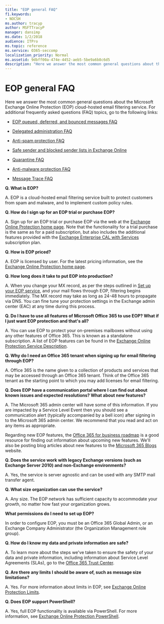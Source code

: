 ```yaml
---
title: "EOP general FAQ"
f1.keywords:
- NOCSH
ms.author: tracyp
author: MSFTTracyP
manager: dansimp
ms.date: 1/2/2018
audience: ITPro
ms.topic: reference
ms.service: O365-seccomp
localization_priority: Normal
ms.assetid: 9dbff00a-474e-4452-aeb5-5be9a6b8c6d5
description: "Here we answer the most common general questions about the Microsoft Exchange Online Protection (EOP) cloud-hosted email filtering service. For additional frequently asked questions (FAQ) topics, go to the following links:"
---
```


# EOP general FAQ

Here we answer the most common general questions about the Microsoft Exchange Online Protection (EOP) cloud-hosted email filtering service. For additional frequently asked questions (FAQ) topics, go to the following links:

- [EOP queued, deferred, and bounced messages FAQ](eop-queued-deferred-and-bounced-messages-faq.md)

- [Delegated administration FAQ](delegated-administration-faq.md)

- [Anti-spam protection FAQ](anti-spam-protection-faq.md)

- [Safe sender and blocked sender lists in Exchange Online](safe-sender-and-blocked-sender-lists-faq.md)

- [Quarantine FAQ](quarantine-faq.md)

- [Anti-malware protection FAQ](anti-malware-protection-faq-eop.md)

- [Message Trace FAQ](https://docs.microsoft.com/exchange/monitoring/trace-an-email-message/message-trace-faq)

**Q. What is EOP?**

A. EOP is a cloud-hosted email filtering service built to protect customers from spam and malware, and to implement custom policy rules.

**Q. How do I sign up for an EOP trial or purchase EOP?**

A. Sign up for an EOP trial or purchase EOP via the web at the [Exchange Online Protection home page](https://products.office.com/exchange/exchange-email-security-spam-protection). Note that the functionality for a trial purchase is the same as for a paid subscription, but also includes the additional features provided with the [Exchange Enterprise CAL with Services](https://products.office.com/exchange/microsoft-exchange-server-licensing-licensing-overview) subscription plan.

**Q. How is EOP priced?**

A. EOP is licensed by user. For the latest pricing information, see the [Exchange Online Protection home page](https://products.office.com/exchange/exchange-email-security-spam-protection).

**Q. How long does it take to put EOP into production?**

A. When you change your MX record, as per the steps outlined in [Set up your EOP service](set-up-your-eop-service.md), and your mail flows through EOP, filtering begins immediately. The MX record may take as long as 24-48 hours to propagate via DNS. You can fine tune your protection settings in the Exchange admin center (EAC) at any time during this process.

**Q. Do I have to use all features of Microsoft Office 365 to use EOP? What if I just want EOP protection and that's all?**

A. You can use EOP to protect your on-premises mailboxes without using any other features of Office 365. This is known as a standalone subscription. A list of EOP features can be found in the [Exchange Online Protection Service Description](https://docs.microsoft.com/office365/servicedescriptions/exchange-online-protection-service-description/exchange-online-protection-service-description).

**Q. Why do I need an Office 365 tenant when signing up for email filtering through EOP?**

A. Office 365 is the name given to a collection of products and services that may be accessed through an Office 365 tenant. Think of the Office 365 tenant as the starting point to which you may add licenses for email filtering.

**Q. Does EOP have a communication portal where I can find out about known issues and expected resolutions? What about new features?**

A. The Microsoft 365 admin center will have some of this information. If you are impacted by a Service Level Event then you should see a communication alert (typically accompanied by a bell icon) after signing in to the Microsoft 365 admin center. We recommend that you read and act on any items as appropriate.

Regarding new EOP features, the [Office 365 for business roadmap](https://www.microsoft.com/microsoft-365/roadmap?filters=O365) is a good resource for finding out information about upcoming new features. We'll also be posting blog articles about new features to the [Microsoft 365 Blogs](https://www.microsoft.com/microsoft-365/blog/) website.

**Q. Does the service work with legacy Exchange versions (such as Exchange Server 2010) and non-Exchange environments?**

A. Yes, the service is server agnostic and can be used with any SMTP mail transfer agent.

**Q. What size organization can use the service?**

A. Any size. The EOP network has sufficient capacity to accommodate your growth, no matter how fast your organization grows.

**What permissions do I need to set up EOP?**

In order to configure EOP, you must be an Office 365 Global Admin, or an Exchange Company Administrator (the Organization Management role group).

**Q. How do I know my data and private information are safe?**

A. To learn more about the steps we've taken to ensure the safety of your data and private information, including information about Service Level Agreements (SLAs), go to the [Office 365 Trust Center](https://www.microsoft.com/trust-center).

**Q. Are there any limits I should be aware of, such as message size limitations?**

A. Yes. For more information about limits in EOP, see [Exchange Online Protection Limits](https://docs.microsoft.com/office365/servicedescriptions/exchange-online-protection-service-description/exchange-online-protection-limits).

**Q. Does EOP support PowerShell?**

A. Yes, full EOP functionality is available via PowerShell. For more information, see [Exchange Online Protection PowerShell](https://docs.microsoft.com/powershell/exchange/exchange-eop/exchange-online-protection-powershell).
